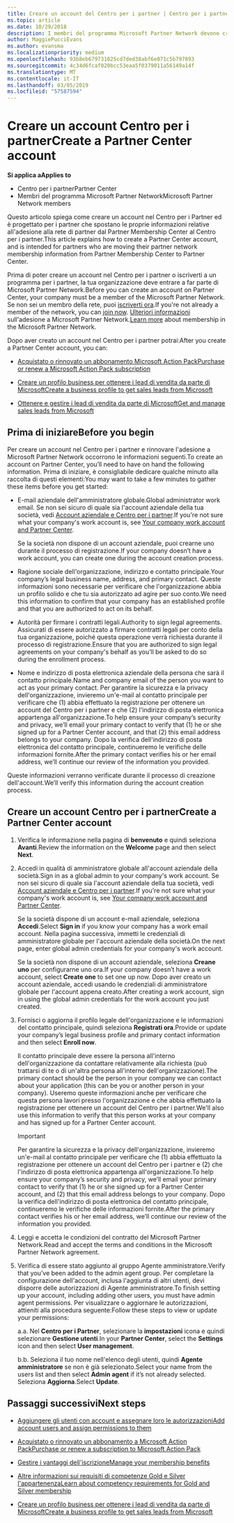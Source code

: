 ```yaml
---
title: Creare un account del Centro per i partner | Centro per i partner
ms.topic: article
ms.date: 10/29/2018
description: I membri del programma Microsoft Partner Network devono creare gli account del Centro per i partner per gestire i vantaggi e le competenze di rete e creare un profilo aziendale.
author: MaggiePucciEvans
ms.author: evansma
ms.localizationpriority: medium
ms.openlocfilehash: 93b8eb679731025cd7ded38abf6e071c5b797893
ms.sourcegitcommit: 4c34d6fcaf020bcc53eaa5f0379011a56149a14f
ms.translationtype: MT
ms.contentlocale: it-IT
ms.lasthandoff: 03/05/2019
ms.locfileid: "57587594"
---
```

# <a name="create-a-partner-center-account"></a><span data-ttu-id="9ed28-103">Creare un account Centro per i partner</span><span class="sxs-lookup"><span data-stu-id="9ed28-103">Create a Partner Center account</span></span>

<span data-ttu-id="9ed28-104">**Si applica a**</span><span class="sxs-lookup"><span data-stu-id="9ed28-104">**Applies to**</span></span>

-   <span data-ttu-id="9ed28-105">Centro per i partner</span><span class="sxs-lookup"><span data-stu-id="9ed28-105">Partner Center</span></span>
-   <span data-ttu-id="9ed28-106">Membri del programma Microsoft Partner Network</span><span class="sxs-lookup"><span data-stu-id="9ed28-106">Microsoft Partner Network members</span></span>


<span data-ttu-id="9ed28-107">Questo articolo spiega come creare un account nel Centro per i Partner ed è progettato per i partner che spostano le proprie informazioni relative all'adesione alla rete di partner dal Partner Membership Center al Centro per i partner.</span><span class="sxs-lookup"><span data-stu-id="9ed28-107">This article explains how to create a Partner Center account, and is intended for partners who are moving their partner network membership information from Partner Membership Center to Partner Center.</span></span> 

<span data-ttu-id="9ed28-108">Prima di poter creare un account nel Centro per i partner o iscriverti a un programma per i partner, la tua organizzazione deve entrare a far parte di Microsoft Partner Network.</span><span class="sxs-lookup"><span data-stu-id="9ed28-108">Before you can create an account on Partner Center, your company must be a member of the Microsoft Partner Network.</span></span> <span data-ttu-id="9ed28-109">Se non sei un membro della rete, puoi [iscriverti ora](https://partners.microsoft.com/PartnerProgram/simplifiedenrollment.aspx).</span><span class="sxs-lookup"><span data-stu-id="9ed28-109">If you're not already a member of the network, you can [join now](https://partners.microsoft.com/PartnerProgram/simplifiedenrollment.aspx).</span></span>  <span data-ttu-id="9ed28-110">[Ulteriori informazioni](https://partner.microsoft.com/membership) sull'adesione a Microsoft Partner Network.</span><span class="sxs-lookup"><span data-stu-id="9ed28-110">[Learn more](https://partner.microsoft.com/membership) about membership in the Microsoft Partner Network.</span></span>  

<span data-ttu-id="9ed28-111">Dopo aver creato un account nel Centro per i partner potrai:</span><span class="sxs-lookup"><span data-stu-id="9ed28-111">After you create a Partner Center account, you can:</span></span>

-   [<span data-ttu-id="9ed28-112">Acquistato o rinnovato un abbonamento Microsoft Action Pack</span><span class="sxs-lookup"><span data-stu-id="9ed28-112">Purchase or renew a Microsoft Action Pack subscription</span></span>](mpn-get-action-pack.md)

-   [<span data-ttu-id="9ed28-113">Creare un profilo business per ottenere i lead di vendita da parte di Microsoft</span><span class="sxs-lookup"><span data-stu-id="9ed28-113">Create a business profile to get sales leads from Microsoft</span></span>](create-a-marketing-profile.md)

-   [<span data-ttu-id="9ed28-114">Ottenere e gestire i lead di vendita da parte di Microsoft</span><span class="sxs-lookup"><span data-stu-id="9ed28-114">Get and manage sales leads from Microsoft</span></span>](responding-to-referrals.md)

## <a name="before-you-begin"></a><span data-ttu-id="9ed28-115">Prima di iniziare</span><span class="sxs-lookup"><span data-stu-id="9ed28-115">Before you begin</span></span>

<span data-ttu-id="9ed28-116">Per creare un account nel Centro per i partner e rinnovare l'adesione a Microsoft Partner Network occorrono le informazioni seguenti.</span><span class="sxs-lookup"><span data-stu-id="9ed28-116">To create an account on Partner Center, you’ll need to have on hand the following information.</span></span> <span data-ttu-id="9ed28-117">Prima di iniziare, è consigliabile dedicare qualche minuto alla raccolta di questi elementi:</span><span class="sxs-lookup"><span data-stu-id="9ed28-117">You may want to take a few minutes to gather these items before you get started:</span></span>

-   <span data-ttu-id="9ed28-118">E-mail aziendale dell'amministratore globale.</span><span class="sxs-lookup"><span data-stu-id="9ed28-118">Global administrator work email.</span></span> <span data-ttu-id="9ed28-119">Se non sei sicuro di quale sia l'account aziendale della tua società, vedi [Account aziendale e Centro per i partner](azure-active-directory-tenants-and-partner-center.md).</span><span class="sxs-lookup"><span data-stu-id="9ed28-119">If you're not sure what your company's work account is, see [Your company work account and Partner Center](azure-active-directory-tenants-and-partner-center.md).</span></span>

    <span data-ttu-id="9ed28-120">Se la società non dispone di un account aziendale, puoi crearne uno durante il processo di registrazione.</span><span class="sxs-lookup"><span data-stu-id="9ed28-120">If your company doesn’t have a work account, you can create one during the account creation process.</span></span> 

-   <span data-ttu-id="9ed28-121">Ragione sociale dell'organizzazione, indirizzo e contatto principale.</span><span class="sxs-lookup"><span data-stu-id="9ed28-121">Your company’s legal business name, address, and primary contact.</span></span> <span data-ttu-id="9ed28-122">Queste informazioni sono necessarie per verificare che l'organizzazione abbia un profilo solido e che tu sia autorizzato ad agire per suo conto.</span><span class="sxs-lookup"><span data-stu-id="9ed28-122">We need this information to confirm that your company has an established profile and that you are authorized to act on its behalf.</span></span> 

-   <span data-ttu-id="9ed28-123">Autorità per firmare i contratti legali.</span><span class="sxs-lookup"><span data-stu-id="9ed28-123">Authority to sign legal agreements.</span></span> <span data-ttu-id="9ed28-124">Assicurati di essere autorizzato a firmare contratti legali per conto della tua organizzazione, poiché questa operazione verrà richiesta durante il processo di registrazione.</span><span class="sxs-lookup"><span data-stu-id="9ed28-124">Ensure that you are authorized to sign legal agreements on your company's behalf as you’ll be asked to do so during the enrollment process.</span></span>

-   <span data-ttu-id="9ed28-125">Nome e indirizzo di posta elettronica aziendale della persona che sarà il contatto principale.</span><span class="sxs-lookup"><span data-stu-id="9ed28-125">Name and company email of the person you want to act as your primary contact.</span></span> <span data-ttu-id="9ed28-126">Per garantire la sicurezza e la privacy dell'organizzazione, invieremo un'e-mail al contatto principale per verificare che (1) abbia effettuato la registrazione per ottenere un account del Centro per i partner e che (2) l'indirizzo di posta elettronica appartenga all'organizzazione.</span><span class="sxs-lookup"><span data-stu-id="9ed28-126">To help ensure your company’s security and privacy, we’ll email your primary contact to verify that (1) he or she signed up for a Partner Center account, and that (2) this email address belongs to your company.</span></span> <span data-ttu-id="9ed28-127">Dopo la verifica dell'indirizzo di posta elettronica del contatto principale, continueremo le verifiche delle informazioni fornite.</span><span class="sxs-lookup"><span data-stu-id="9ed28-127">After the primary contact verifies his or her email address, we’ll continue our review of the information you provided.</span></span>

<span data-ttu-id="9ed28-128">Queste informazioni verranno verificate durante il processo di creazione dell'account.</span><span class="sxs-lookup"><span data-stu-id="9ed28-128">We’ll verify this information during the account creation process.</span></span> 
 
## <a name="create-a-partner-center-account"></a><span data-ttu-id="9ed28-129">Creare un account Centro per i partner</span><span class="sxs-lookup"><span data-stu-id="9ed28-129">Create a Partner Center account</span></span>

1.  <span data-ttu-id="9ed28-130">Verifica le informazione nella pagina di **benvenuto** e quindi seleziona **Avanti**.</span><span class="sxs-lookup"><span data-stu-id="9ed28-130">Review the information on the **Welcome** page and then select **Next**.</span></span>

2.  <span data-ttu-id="9ed28-131">Accedi in qualità di amministratore globale all'account aziendale della società.</span><span class="sxs-lookup"><span data-stu-id="9ed28-131">Sign in as a global admin to your company's work account.</span></span> <span data-ttu-id="9ed28-132">Se non sei sicuro di quale sia l'account aziendale della tua società, vedi [Account aziendale e Centro per i partner](azure-active-directory-tenants-and-partner-center.md).</span><span class="sxs-lookup"><span data-stu-id="9ed28-132">If you're not sure what your company's work account is, see [Your company work account and Partner Center](azure-active-directory-tenants-and-partner-center.md).</span></span>

    <span data-ttu-id="9ed28-133">Se la società dispone di un account e-mail aziendale, seleziona **Accedi**.</span><span class="sxs-lookup"><span data-stu-id="9ed28-133">Select **Sign in** if you know your company has a work email account.</span></span> <span data-ttu-id="9ed28-134">Nella pagina successiva, immetti le credenziali di amministratore globale per l'account aziendale della società.</span><span class="sxs-lookup"><span data-stu-id="9ed28-134">On the next page, enter global admin credentials for your company's work account.</span></span> 

    <span data-ttu-id="9ed28-135">Se la società non dispone di un account aziendale, seleziona **Creane uno** per configurarne uno ora.</span><span class="sxs-lookup"><span data-stu-id="9ed28-135">If your company doesn’t have a work account, select **Create one** to set one up now.</span></span> <span data-ttu-id="9ed28-136">Dopo aver creato un account aziendale, accedi usando le credenziali di amministratore globale per l'account appena creato.</span><span class="sxs-lookup"><span data-stu-id="9ed28-136">After creating a work account, sign in using the global admin credentials for the work account you just created.</span></span>

3.  <span data-ttu-id="9ed28-137">Fornisci o aggiorna il profilo legale dell'organizzazione e le informazioni del contatto principale, quindi seleziona **Registrati ora**.</span><span class="sxs-lookup"><span data-stu-id="9ed28-137">Provide or update your company’s legal business profile and primary contact information and then select **Enroll now**.</span></span> 

    <span data-ttu-id="9ed28-138">Il contatto principale deve essere la persona all'interno dell'organizzazione da contattare relativamente alla richiesta (può trattarsi di te o di un'altra persona all'interno dell'organizzazione).</span><span class="sxs-lookup"><span data-stu-id="9ed28-138">The primary contact should be the person in your company we can contact about your application (this can be you or another person in your company).</span></span> <span data-ttu-id="9ed28-139">Useremo queste informazioni anche per verificare che questa persona lavori presso l'organizzazione e che abbia effettuato la registrazione per ottenere un account del Centro per i partner.</span><span class="sxs-lookup"><span data-stu-id="9ed28-139">We'll also use this information to verify that this person works at your company and has signed up for a Partner Center account.</span></span>

    > [!IMPORTANT]  
    > <span data-ttu-id="9ed28-140">Per garantire la sicurezza e la privacy dell'organizzazione, invieremo un'e-mail al contatto principale per verificare che (1) abbia effettuato la registrazione per ottenere un account del Centro per i partner e (2) che l'indirizzo di posta elettronica appartenga all'organizzazione.</span><span class="sxs-lookup"><span data-stu-id="9ed28-140">To help ensure your company’s security and privacy, we’ll email your primary contact to verify that (1) he or she signed up for a Partner Center account, and (2) that this email address belongs to your company.</span></span> <span data-ttu-id="9ed28-141">Dopo la verifica dell'indirizzo di posta elettronica del contatto principale, continueremo le verifiche delle informazioni fornite.</span><span class="sxs-lookup"><span data-stu-id="9ed28-141">After the primary contact verifies his or her email address, we’ll continue our review of the information you provided.</span></span>

4.  <span data-ttu-id="9ed28-142">Leggi e accetta le condizioni del contratto del Microsoft Partner Network.</span><span class="sxs-lookup"><span data-stu-id="9ed28-142">Read and accept the terms and conditions in the Microsoft Partner Network agreement.</span></span> 

5.  <span data-ttu-id="9ed28-143">Verifica di essere stato aggiunto al gruppo Agente amministratore.</span><span class="sxs-lookup"><span data-stu-id="9ed28-143">Verify that you’ve been added to the admin agent group.</span></span> <span data-ttu-id="9ed28-144">Per completare la configurazione dell'account, inclusa l'aggiunta di altri utenti, devi disporre delle autorizzazioni di Agente amministratore.</span><span class="sxs-lookup"><span data-stu-id="9ed28-144">To finish setting up your account, including adding other users, you must have admin agent permissions.</span></span> <span data-ttu-id="9ed28-145">Per visualizzare o aggiornare le autorizzazioni, attieniti alla procedura seguente:</span><span class="sxs-lookup"><span data-stu-id="9ed28-145">Follow these steps to view or update your permissions:</span></span>

    <span data-ttu-id="9ed28-146">a.</span><span class="sxs-lookup"><span data-stu-id="9ed28-146">a.</span></span> <span data-ttu-id="9ed28-147">Nel **Centro per i Partner**, selezionare la **impostazioni** icona e quindi selezionare **Gestione utenti**.</span><span class="sxs-lookup"><span data-stu-id="9ed28-147">In your **Partner Center**, select the **Settings** icon and then select **User management**.</span></span>  

    <span data-ttu-id="9ed28-148">b.</span><span class="sxs-lookup"><span data-stu-id="9ed28-148">b.</span></span> <span data-ttu-id="9ed28-149">Seleziona il tuo nome nell'elenco degli utenti, quindi **Agente amministratore** se non è già selezionato.</span><span class="sxs-lookup"><span data-stu-id="9ed28-149">Select your name from the users list and then select **Admin agent** if it’s not already selected.</span></span> <span data-ttu-id="9ed28-150">Seleziona **Aggiorna**.</span><span class="sxs-lookup"><span data-stu-id="9ed28-150">Select **Update**.</span></span>  

## <a name="next-steps"></a><span data-ttu-id="9ed28-151">Passaggi successivi</span><span class="sxs-lookup"><span data-stu-id="9ed28-151">Next steps</span></span>

-   [<span data-ttu-id="9ed28-152">Aggiungere gli utenti con account e assegnare loro le autorizzazioni</span><span class="sxs-lookup"><span data-stu-id="9ed28-152">Add account users and assign permissions to them</span></span>](create-user-accounts-and-set-permissions.md)

-   [<span data-ttu-id="9ed28-153">Acquistato o rinnovato un abbonamento a Microsoft Action Pack</span><span class="sxs-lookup"><span data-stu-id="9ed28-153">Purchase or renew a subscription to Microsoft Action Pack</span></span>](mpn-get-action-pack.md)

-   [<span data-ttu-id="9ed28-154">Gestire i vantaggi dell'iscrizione</span><span class="sxs-lookup"><span data-stu-id="9ed28-154">Manage your membership benefits</span></span>](manage-your-partner-network-benefits.md)

-   [<span data-ttu-id="9ed28-155">Altre informazioni sui requisiti di competenze Gold e Silver l'appartenenza</span><span class="sxs-lookup"><span data-stu-id="9ed28-155">Learn about competency requirements for Gold and Silver membership</span></span>](https://partner.microsoft.com/membership/competencies)

-   [<span data-ttu-id="9ed28-156">Creare un profilo business per ottenere i lead di vendita da parte di Microsoft</span><span class="sxs-lookup"><span data-stu-id="9ed28-156">Create a business profile to get sales leads from Microsoft</span></span>](create-a-marketing-profile.md)
